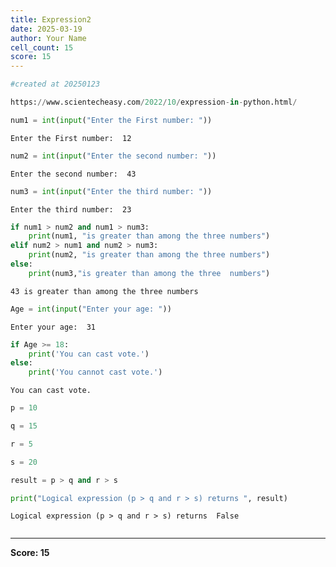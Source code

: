 ```yaml
---
title: Expression2
date: 2025-03-19
author: Your Name
cell_count: 15
score: 15
---
```


```python
#created at 20250123
```


```python
https://www.scientecheasy.com/2022/10/expression-in-python.html/
```


```python
num1 = int(input("Enter the First number: "))
```

    Enter the First number:  12



```python
num2 = int(input("Enter the second number: "))
```

    Enter the second number:  43



```python
num3 = int(input("Enter the third number: "))
```

    Enter the third number:  23



```python
if num1 > num2 and num1 > num3:
    print(num1, "is greater than among the three numbers")
elif num2 > num1 and num2 > num3:
    print(num2, "is greater than among the three numbers")
else:
    print(num3,"is greater than among the three  numbers")
```

    43 is greater than among the three numbers



```python
Age = int(input("Enter your age: "))
```

    Enter your age:  31



```python
if Age >= 18:
    print('You can cast vote.')
else:
    print('You cannot cast vote.')

```

    You can cast vote.



```python
p = 10
```


```python
q = 15
```


```python
r = 5
```


```python
s = 20
```


```python
result = p > q and r > s
```


```python
print("Logical expression (p > q and r > s) returns ", result)
```

    Logical expression (p > q and r > s) returns  False



```python

```


---
**Score: 15**